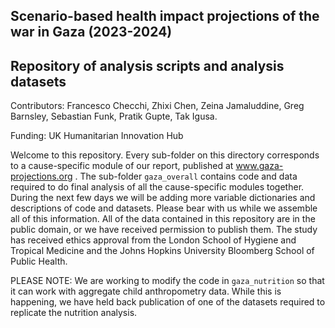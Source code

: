 ## Scenario-based health impact projections of the war in Gaza (2023-2024)
## Repository of analysis scripts and analysis datasets

Contributors: Francesco Checchi, Zhixi Chen, Zeina Jamaluddine, Greg Barnsley, Sebastian Funk, Pratik Gupte, Tak Igusa.

Funding: UK Humanitarian Innovation Hub

Welcome to this repository. Every sub-folder on this directory corresponds to a cause-specific module of our report, published at www.gaza-projections.org . The sub-folder `gaza_overall` contains code and data required to do final analysis of all the cause-specific modules together.
During the next few days we will be adding more variable dictionaries and descriptions of code and datasets. Please bear with us while we assemble all of this information.
All of the data contained in this repository are in the public domain, or we have received permission to publish them. The study has received ethics approval from the London School of Hygiene and Tropical Medicine and the Johns Hopkins University Bloomberg School of Public Health.

PLEASE NOTE: We are working to modify the code in `gaza_nutrition` so that it can work with aggregate child anthropometry data. While this is happening, we have held back publication of one of the datasets required to replicate the nutrition analysis.
